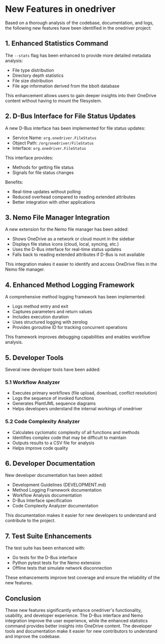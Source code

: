 # New Features in onedriver

Based on a thorough analysis of the codebase, documentation, and logs, the following new features have been identified in the onedriver project:

## 1. Enhanced Statistics Command

The `--stats` flag has been enhanced to provide more detailed metadata analysis:
- File type distribution
- Directory depth statistics
- File size distribution
- File age information derived from the bbolt database

This enhancement allows users to gain deeper insights into their OneDrive content without having to mount the filesystem.

## 2. D-Bus Interface for File Status Updates

A new D-Bus interface has been implemented for file status updates:
- Service Name: `org.onedriver.FileStatus`
- Object Path: `/org/onedriver/FileStatus`
- Interface: `org.onedriver.FileStatus`

This interface provides:
- Methods for getting file status
- Signals for file status changes

Benefits:
- Real-time updates without polling
- Reduced overhead compared to reading extended attributes
- Better integration with other applications

## 3. Nemo File Manager Integration

A new extension for the Nemo file manager has been added:
- Shows OneDrive as a network or cloud mount in the sidebar
- Displays file status icons (cloud, local, syncing, etc.)
- Uses the D-Bus interface for real-time status updates
- Falls back to reading extended attributes if D-Bus is not available

This integration makes it easier to identify and access OneDrive files in the Nemo file manager.

## 4. Enhanced Method Logging Framework

A comprehensive method logging framework has been implemented:
- Logs method entry and exit
- Captures parameters and return values
- Includes execution duration
- Uses structured logging with zerolog
- Provides goroutine ID for tracking concurrent operations

This framework improves debugging capabilities and enables workflow analysis.

## 5. Developer Tools

Several new developer tools have been added:

### 5.1 Workflow Analyzer
- Executes primary workflows (file upload, download, conflict resolution)
- Logs the sequence of invoked functions
- Generates PlantUML sequence diagrams
- Helps developers understand the internal workings of onedriver

### 5.2 Code Complexity Analyzer
- Calculates cyclomatic complexity of all functions and methods
- Identifies complex code that may be difficult to maintain
- Outputs results to a CSV file for analysis
- Helps improve code quality

## 6. Developer Documentation

New developer documentation has been added:
- Development Guidelines (DEVELOPMENT.md)
- Method Logging Framework documentation
- Workflow Analysis documentation
- D-Bus Interface specification
- Code Complexity Analyzer documentation

This documentation makes it easier for new developers to understand and contribute to the project.

## 7. Test Suite Enhancements

The test suite has been enhanced with:
- Go tests for the D-Bus interface
- Python pytest tests for the Nemo extension
- Offline tests that simulate network disconnection

These enhancements improve test coverage and ensure the reliability of the new features.

## Conclusion

These new features significantly enhance onedriver's functionality, usability, and developer experience. The D-Bus interface and Nemo integration improve the user experience, while the enhanced statistics command provides better insights into OneDrive content. The developer tools and documentation make it easier for new contributors to understand and improve the codebase.